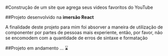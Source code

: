 #Construção de um site que agrega seus videos favoritos do YouTube 

##Projeto desenvolvido na **imersão React**

A finalidade deste projeto para mim foi absorver a maneira de utilização de componenter por partes
de pessoas mais experiente, então, por favor, não se encomodem com a quantidade de erros de sintaxe e formatação

##Projeto em andamento
... :hourglass:	
